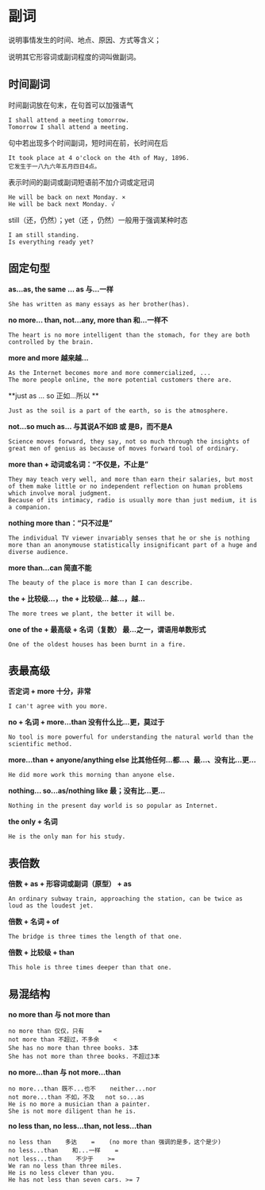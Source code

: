 # 副词

说明事情发生的时间、地点、原因、方式等含义；

说明其它形容词或副词程度的词叫做副词。



## 时间副词

时间副词放在句末，在句首可以加强语气

```
I shall attend a meeting tomorrow.
Tomorrow I shall attend a meeting.
```

句中若出现多个时间副词，短时间在前，长时间在后

```
It took place at 4 o'clock on the 4th of May, 1896.
它发生于一八九六年五月四日4点。
```

表示时间的副词或副词短语前不加介词或定冠词

```
He will be back on next Monday. ×
He will be back next Monday. √
```

still（还，仍然）；yet（还 ，仍然）一般用于强调某种时态

```
I am still standing.
Is everything ready yet?
```



## 固定句型

**as...as, the same ... as    与...一样**

```
She has written as many essays as her brother(has).
```

**no more... than, not...any, more than    和...一样不**

```
The heart is no more intelligent than the stomach, for they are both controlled by the brain.
```

**more and more 越来越...**

```
As the Internet becomes more and more commercialized, ...
The more people online, the more potential customers there are.
```

**just as ... so   正如...所以 **

```
Just as the soil is a part of the earth, so is the atmosphere.
```

**not...so much as...   与其说A不如B 或 是B，而不是A**

```
Science moves forward, they say, not so much through the insights of great men of genius as because of moves forward tool of ordinary.
```

**more than + 动词或名词：“不仅是，不止是”**

```
They may teach very well, and more than earn their salaries, but most of them make little or no independent reflection on human problems which involve moral judgment.
Because of its intimacy, radio is usually more than just medium, it is a companion.
```

**nothing more than：“只不过是”**

```
The individual TV viewer invariably senses that he or she is nothing more than an anonymouse statistically insignificant part of a huge and diverse audience.
```

**more than...can    简直不能**

```
The beauty of the place is more than I can describe.
```

**the + 比较级...，the + 比较级...    越...，越...**

```
The more trees we plant, the better it will be.
```

**one of the + 最高级 + 名词（复数）    最...之一，谓语用单数形式**

```
One of the oldest houses has been burnt in a fire.
```



## 表最高级

**否定词 + more    十分，非常**

```
I can't agree with you more.
```

**no + 名词 + more...than    没有什么比...更，莫过于**

```
No tool is more powerful for understanding the natural world than the scientific method.
```

**more...than + anyone/anything else    比其他任何...都...、最...、没有比...更...**

```
He did more work this morning than anyone else.
```

**nothing... so...as/nothing like    最；没有比...更...**

```
Nothing in the present day world is so popular as Internet.
```

**the only + 名词**

```
He is the only man for his study.
```



## 表倍数

**倍数 + as + 形容词或副词（原型） + as**

```
An ordinary subway train, approaching the station, can be twice as loud as the loudest jet.
```

**倍数 + 名词 + of**

```
The bridge is three times the length of that one.
```

**倍数 + 比较级 + than**

```
This hole is three times deeper than that one.
```



## 易混结构

**no more than 与 not more than**

```
no more than 仅仅，只有    = 
not more than 不超过，不多余    <
She has no more than three books. 3本
She has not more than three books. 不超过3本
```

**no more...than 与 not more...than**

```
no more...than 既不...也不    neither...nor
not more...than 不如，不及	not so...as
He is no more a musician than a painter.
She is not more diligent than he is.
```

**no less than, no less...than, not less...than**

```
no less than    多达    =    (no more than 强调的是多，这个是少)
no less...than    和...一样    =
not less...than    不少于    >=
We ran no less than three miles.
He is no less clever than you.
He has not less than seven cars. >= 7
```




